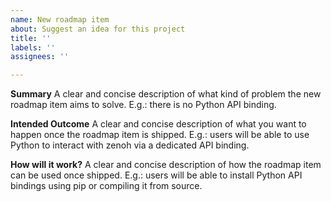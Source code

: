 ```yaml
---
name: New roadmap item
about: Suggest an idea for this project
title: ''
labels: ''
assignees: ''

---
```


**Summary**
A clear and concise description of what kind of problem the new roadmap item aims to solve.
E.g.: there is no Python API binding.

**Intended Outcome**
A clear and concise description of what you want to happen once the roadmap item is shipped.
E.g.: users will be able to use Python to interact with zenoh via a dedicated API binding.

**How will it work?**
A clear and concise description of how the roadmap item can be used once shipped.
E.g.: users will be able to install Python API bindings using pip or compiling it from source.
